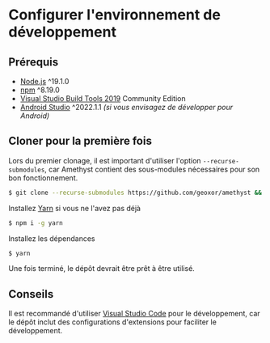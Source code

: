 # Configurer l'environnement de développement

## Prérequis
  - [Node.js](https://nodejs.org/en) ^19.1.0
  - [npm](https://docs.npmjs.com/downloading-and-installing-node-js-and-npm/) ^8.19.0
  - [Visual Studio Build Tools 2019](https://visualstudio.microsoft.com/downloads/) Community Edition
  - [Android Studio](https://developer.android.com/studio) ^2022.1.1 _(si vous envisagez de développer pour Android)_


## Cloner pour la première fois

Lors du premier clonage, il est important d'utiliser l'option `--recurse-submodules`, car Amethyst contient des sous-modules nécessaires pour son bon fonctionnement.

```sh
$ git clone --recurse-submodules https://github.com/geoxor/amethyst && cd amethyst
```

Installez [Yarn](https://classic.yarnpkg.com/lang/en/docs/install/#windows-stable) si vous ne l'avez pas déjà
```sh
$ npm i -g yarn
```

Installez les dépendances
```sh
$ yarn
```

Une fois terminé, le dépôt devrait être prêt à être utilisé.

## Conseils

Il est recommandé d'utiliser [Visual Studio Code](https://code.visualstudio.com/download) pour le développement, car le dépôt inclut des configurations d'extensions pour faciliter le développement.
